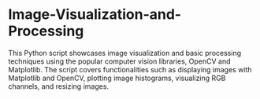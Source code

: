 # Image-Visualization-and-Processing
This Python script showcases image visualization and basic processing techniques using the popular computer vision libraries, OpenCV and Matplotlib. The script covers functionalities such as displaying images with Matplotlib and OpenCV, plotting image histograms, visualizing RGB channels, and resizing images.
